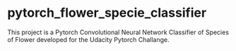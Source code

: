 # pytorch_flower_specie_classifier
This project is a Pytorch Convolutional Neural Network Classifier of Species of Flower developed for the Udacity Pytorch Challange.
